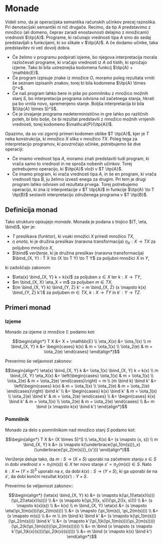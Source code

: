 # Monade

Videli smo, da je operacijska semantika računskih učinkov precej raznolika. Pri denotacijski semantiki ni nič drugače. Recimo, da tip $A$ predstavimo z množico (ali domeno, čeprav zaradi enostavnosti delajmo z množicami) vrednosti $\itp{A}$. Programe, ki računajo vrednosti tipa $A$ smo do sedaj predstavljali s funkcijami, ki so slikale v $\itp{A}$. A če dodamo učinke, taka predstavitev ni več dovolj dobra.

- Če želimo v programu podpirati izjeme, bo njegova interpretacija morala razločevati programe, ki vračajo vrednosti iz $A$ od tistih, ki sprožajo izjeme. Tako bi bila ustreznejša kodomena funkcij $\itp{A} + \mathbb{E}$.
- Če program izpisuje znake iz množice $O$, moramo poleg rezultata vrniti še seznam izpisanih znakov, torej bi bila kodomena $\itp{A} \times O^*$.
- Če naš program lahko bere in piše po pomnilniku z množico možnih stanj $S$, bo interpretacija programa odvisna od začetnega stanja, hkrati pa bo vrnila novo, spremenjeno stanje. Boljša interpretacija bi bila $(\itp{A} \times S)^S$.
- Če je izvajanje programa nedeterministično in gre lahko po različnih poteh, bi bilo bolje, če bi rezultat predstavili z množico možnih vrnjenih vrednosti, torej kodomeno $\mathcal{P}(\itp{A})$.

Opazimo, da so vsi zgornji primeri kodomen oblike $T \itp{A}$, kjer je $T$ neka konstrukcija, ki množico $X$ slika v množico $T X$. Poleg tega za interpretacijo programov, ki povzročajo učinke, potrebujemo še dve operaciji:

- Če imamo vrednost tipa $A$, moramo znati predstaviti tudi program, ki vrača samo to vrednost in ne sproža nobenih učinkov. Torej potrebujemo operacijo, ki $\itp{A}$ vloži v $T \itp{A}$.
- Če imamo program, ki vrača vrednosti tipa $A$, in še en program, ki vrača vrednosti tipa $B$, ju želimo izvesti enega za drugim. Pri tem je drugi program lahko odvisen od rezultata prvega. Torej potrebujemo operacijo, ki zna iz interpretacije v $T \itp{A}$ in funkcije $\itp{A} \to T \itp{B}$ sestaviti interpretacijo združenega programa v $T \itp{B}$.

## Definicija monad

Tako strukturo opisujejo _monade_. Monada je podana s trojico $(T, \eta, \bind)$, kjer je:

- $T$ preslikava (funktor), ki vsaki množici $X$ priredi množico $T X$,
- $\eta$ _enota_, ki je družina preslikav (naravna transformacija) $\eta_X : X \to T X$ za poljubno množico $X$,
- $\bind$ _veriženje_, ki je družina preslikav (naravna transformacija) $\bind_{X, Y} : T X \to (X \to T Y) \to T Y$ za poljubni množici $X$ in $Y$,

ki zadoščajo zakonom:

- $\eta(x) \bind_{X, Y} k = k(x)$ za poljuben $x \in X$ ter $k : X \to T Y$,
- $m \bind_{X, X} \eta_X = m$ za poljuben $m \in T X$,
- $(m \bind_{X, Y} k) \bind_{Y, Z} k' = m \bind_{X, Z} (x \mapsto k(x) \bind_{Y, Z} k')$ za poljuben $m \in T X$, $k : X \to T Y$ in $k' : Y \to T Z$.

## Primeri monad

### Izjeme

Monado za izjeme iz množice $\mathbb{E}$ podamo kot:

$$\begin{align*}
    T X &= X + \mathbb{E} \\
    \eta_X(x) &= \iota_1(x) \\
    m \bind_{X, Y} k &= \begin{cases}
        k(x) & m = \iota_1(x) \\
        \iota_2(e) & m = \iota_2(e)
    \end{cases}
\end{align*}$$

Preverimo še veljavnost zakonov:

$$\begin{align*}
    \eta(x) \bind_{X, Y} k  &= \iota_1(x) \bind_{X, Y} k = k(x) \\
    m \bind_{X, Y} \eta_X(x) &= \left(\begin{cases}
        \iota_1(x) & m = \iota_1(x) \\
        \iota_2(e) & m = \iota_2(e)
    \end{cases}\right) = m \\
    (m \bind k) \bind k' &= \left(\begin{cases}
        k(x) & m = \iota_1(x) \\
        \iota_2(e) & m = \iota_2(e)
    \end{cases}\right) \bind k' \\
    &= \begin{cases}
        k(x) \bind k' & m = \iota_1(x) \\
        \iota_2(e) \bind k' & m = \iota_2(e)
    \end{cases} \\
    &= \begin{cases}
        k(x) \bind k' & m = \iota_1(x) \\
        \iota_2(e) & m = \iota_2(e)
    \end{cases} \\
    &= m \bind (x \mapsto k(x) \bind k')
\end{align*}$$

### Pomnilnik

Monado za delo s pomnilnikom nad množico stanj $S$ podamo kot:

$$\begin{align*}
    T X &= (X \times S)^S \\
    \eta_X(x) &= (s \mapsto (x, s)) \\
    m \bind_{X, Y} k &= (s \mapsto k(\underbrace{\pi_1(m(s))}_x)(\underbrace{\pi_2(m(s))}_{s'}))
\end{align*}$$

Veriženje deluje tako, da $m : S \to (X \times S)$ uporabi na začetnem stanju $s \in S$ in dobi vrednost $x = \pi_1(m(s)) \in X$ ter novo stanje $s' = \pi_2(m(s)) \in S$. Nato $k : X \mapsto (Y \times S)^S$ uporabi na $x$, da dobi $k(x) : S \to (Y \times S)$, ki ga uporabi še na $s'$, da dobi končni rezultat $k(x)(s') : Y \times S$.

Preverimo še veljavnost zakonov::

$$\begin{align*}
    (\eta(x) \bind_{X, Y} k)
        &= (s \mapsto k(\pi_1(\eta(x)(s)))(\pi_2(\eta(x)(s)))) \\
        &= (s \mapsto k(\pi_1((x, s)))(\pi_2((x, s)))) \\
        &= (s \mapsto k(x)(s)) \\
        &= k(x) \\
    m \bind_{X, Y} \eta(x)
        &= (s \mapsto \eta(\pi_1(m(s)))(\pi_2(m(s)))) \\
        &= (s \mapsto (\pi_1(m(s)), \pi_2(m(s)))) \\
        &= (s \mapsto m(s)) \\
        &= m \\
    (m \bind k) \bind k'
        &= (s \mapsto k(\pi_1(m(s)))(\pi_2(m(s)))) \bind k' \\
        &= (s \mapsto k'(\pi_1(k(\pi_1(m(s)))(\pi_2(m(s)))))(\pi_2(k(\pi_1(m(s)))(\pi_2(m(s)))))) \\
        &= m \bind (x \mapsto (s \mapsto k'(\pi_1(k(x)(s)))(\pi_2(k(x)(s))))) \\
        &= m \bind (x \mapsto k(x) \bind k')
\end{align*}$$
